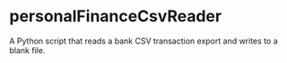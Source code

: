 # personalFinanceCsvReader
A Python script that reads a bank CSV transaction export and writes to a blank file.
